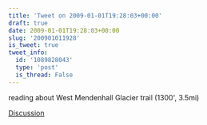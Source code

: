 ```yaml
---
title: 'Tweet on 2009-01-01T19:28:03+00:00'
draft: true
date: 2009-01-01T19:28:03+00:00
slug: '200901011928'
is_tweet: true
tweet_info:
  id: '1089828043'
  type: 'post'
  is_thread: False
---
```




reading about West Mendenhall Glacier trail (1300', 3.5mi)

[Discussion](https://x.com/sytelus/status/1089828043)
